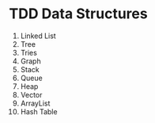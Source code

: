 # TDD Data Structures
1. Linked List
2. Tree
3. Tries
4. Graph
5. Stack
6. Queue
7. Heap
8. Vector
9. ArrayList
10. Hash Table 
